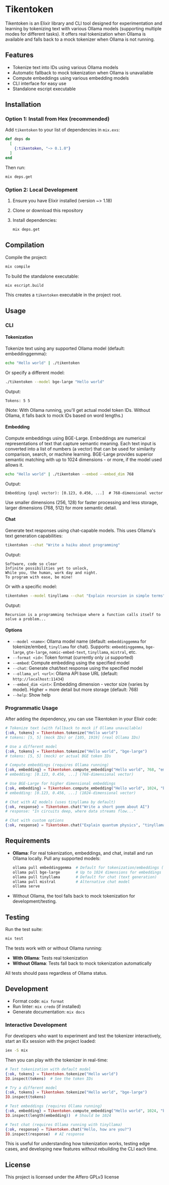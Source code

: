 # Tikentoken

Tikentoken is an Elixir library and CLI tool designed for experimentation and learning by tokenizing text with various Ollama models (supporting multiple modes for different tasks). It offers real tokenization when Ollama is available and falls back to a mock tokenizer when Ollama is not running.

## Features

- Tokenize text into IDs using various Ollama models
- Automatic fallback to mock tokenization when Ollama is unavailable
- Compute embeddings using various embedding models
- CLI interface for easy use
- Standalone escript executable

## Installation

### Option 1: Install from Hex (recommended)

Add `tikentoken` to your list of dependencies in `mix.exs`:

```elixir
def deps do
  [
    {:tikentoken, "~> 0.1.0"}
  ]
end
```

Then run:

```bash
mix deps.get
```

### Option 2: Local Development

1. Ensure you have Elixir installed (version ~> 1.18)
2. Clone or download this repository
3. Install dependencies:

   ```bash
   mix deps.get
   ```

## Compilation

Compile the project:

```bash
mix compile
```

To build the standalone executable:

```bash
mix escript.build
```

This creates a `tikentoken` executable in the project root.

## Usage

### CLI

#### Tokenization

Tokenize text using any supported Ollama model (default: embeddinggemma):

```bash
echo "Hello world" | ./tikentoken
```

Or specify a different model:

```bash
./tikentoken --model bge-large "Hello world"
```

Output:
```
Tokens: 5 5
```

(Note: With Ollama running, you'll get actual model token IDs. Without Ollama, it falls back to mock IDs based on word lengths.)

#### Embedding

Compute embeddings using BGE-Large. Embeddings are numerical representations of text that capture semantic meaning. Each text input is converted into a list of numbers (a vector) that can be used for similarity comparison, search, or machine learning. BGE-Large provides superior semantic matching with up to 1024 dimensions - or more, if the model used allows it.

```bash
echo "Hello world" | ./tikentoken --embed --embed_dim 768
```

Output:
```
Embedding (psql vector): [0.123, 0.456, ...]  # 768-dimensional vector
```

Use smaller dimensions (256, 128) for faster processing and less storage, larger dimensions (768, 512) for more semantic detail.

#### Chat

Generate text responses using chat-capable models. This uses Ollama's text generation capabilities:

```bash
tikentoken --chat "Write a haiku about programming"
```

Output:
```
Software, code so clear
Infinite possibilities yet to unlock,
While you, the human, work day and night.
To program with ease, be mine!
```

Or with a specific model:

```bash
tikentoken --model tinyllama --chat "Explain recursion in simple terms"
```

Output:
```
Recursion is a programming technique where a function calls itself to solve a problem...
```

#### Options

- `--model <name>`: Ollama model name (default: `embeddinggemma` for tokenize/embed, `tinyllama` for chat). Supports: `embeddinggemma`, `bge-large`, `gte-large`, `nomic-embed-text`, `tinyllama`, `mistral`, etc.
- `--format <id>`: Token format (currently only `id` supported)
- `--embed`: Compute embedding using the specified model
- `--chat`: Generate chat/text response using the specified model
- `--ollama_url <url>`: Ollama API base URL (default: `http://localhost:11434`)
- `--embed_dim <int>`: Embedding dimension - vector size (varies by model). Higher = more detail but more storage (default: 768)
- `--help`: Show help

### Programmatic Usage

After adding the dependency, you can use Tikentoken in your Elixir code:

```elixir
# Tokenize text (with fallback to mock if Ollama unavailable)
{:ok, tokens} = Tikentoken.tokenize("Hello world")
# tokens: [5, 5] (mock IDs) or [105, 1919] (real Ollama IDs)

# Use a different model
{:ok, tokens} = Tikentoken.tokenize("Hello world", "bge-large")
# tokens: [5, 5] (mock) or actual BGE token IDs

# Compute embeddings (requires Ollama running)
{:ok, embedding} = Tikentoken.compute_embedding("Hello world", 768, "embeddinggemma")
# embedding: [0.123, 0.456, ...] (768-dimensional vector)

# Use BGE-Large for higher dimensional embeddings
{:ok, embedding} = Tikentoken.compute_embedding("Hello world", 1024, "bge-large")
# embedding: [0.123, 0.456, ...] (1024-dimensional vector)

# Chat with AI models (uses tinyllama by default)
{:ok, response} = Tikentoken.chat("Write a short poem about AI")
# response: "In circuits deep, where data streams flow..."

# Chat with custom options
{:ok, response} = Tikentoken.chat("Explain quantum physics", "tinyllama", %{"temperature" => 0.5})
```

## Requirements

- **Ollama**: For real tokenization, embeddings, and chat, install and run Ollama locally. Pull any supported models:
  ```bash
  ollama pull embeddinggemma  # Default for tokenization/embeddings (768 dimensions)
  ollama pull bge-large       # Up to 1024 dimensions for embeddings
  ollama pull tinyllama       # Default for chat (text generation)
  ollama pull mistral         # Alternative chat model
  ollama serve
  ```
- Without Ollama, the tool falls back to mock tokenization for development/testing.

## Testing

Run the test suite:

```bash
mix test
```

The tests work with or without Ollama running:
- **With Ollama**: Tests real tokenization
- **Without Ollama**: Tests fall back to mock tokenization automatically

All tests should pass regardless of Ollama status.

## Development

- Format code: `mix format`
- Run linter: `mix credo` (if installed)
- Generate documentation: `mix docs`

### Interactive Development

For developers who want to experiment and test the tokenizer interactively, start an IEx session with the project loaded:

```bash
iex -S mix
```

Then you can play with the tokenizer in real-time:

```elixir
# Test tokenization with default model
{:ok, tokens} = Tikentoken.tokenize("Hello world")
IO.inspect(tokens)  # See the token IDs

# Try a different model
{:ok, tokens} = Tikentoken.tokenize("Hello world", "bge-large")
IO.inspect(tokens)

# Test embeddings (requires Ollama running)
{:ok, embedding} = Tikentoken.compute_embedding("Hello world", 1024, "bge-large")
IO.inspect(length(embedding))  # Should be 1024

# Test chat (requires Ollama running with tinyllama)
{:ok, response} = Tikentoken.chat("Hello, how are you?")
IO.inspect(response)  # AI response
```

This is useful for understanding how tokenization works, testing edge cases, and developing new features without rebuilding the CLI each time.

## License

This project is licensed under the Affero GPLv3 license

